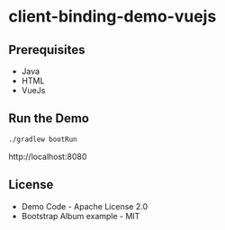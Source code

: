 client-binding-demo-vuejs
=====

Prerequisites
-------------

* Java
* HTML
* VueJs

Run the Demo
------------

```bash
./gradlew bootRun
```

http://localhost:8080

License
-------

* Demo Code - Apache License 2.0
* Bootstrap Album example - MIT
